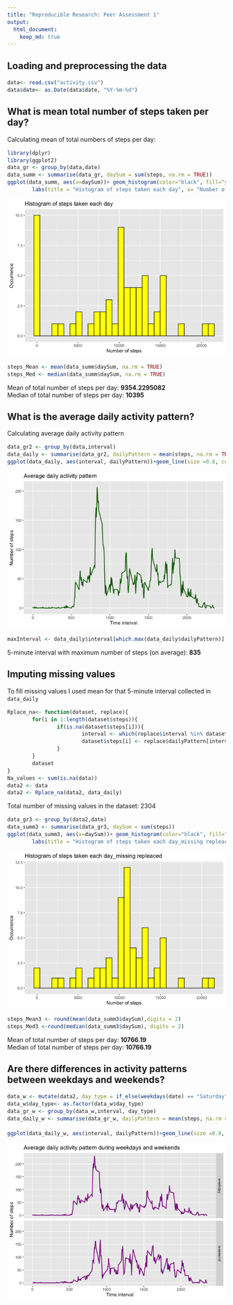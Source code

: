 ```yaml
---
title: "Reproducible Research: Peer Assessment 1"
output: 
  html_document:
    keep_md: true
---
```



## Loading and preprocessing the data


```r
data<- read.csv("activity.csv")
data$date<- as.Date(data$date, "%Y-%m-%d")
```

## What is mean total number of steps taken per day?
Calculating mean of total numbers of steps per day:

```r
library(dplyr)
library(ggplot2)
data_gr <- group_by(data,date)
data_summ <- summarise(data_gr, daySum = sum(steps, na.rm = TRUE))
ggplot(data_summ, aes(x=daySum))+ geom_histogram(color="black", fill="yellow")+ 
        labs(title = "Histogram of steps taken each day", x= "Number of steps", y="Occurrence")
```

![](PA1_template_files/figure-html/library-1.png)<!-- -->

```r
steps_Mean <- mean(data_summ$daySum, na.rm = TRUE)
steps_Med <- median(data_summ$daySum, na.rm = TRUE)
```
Mean of total number of steps per day: **9354.2295082**  
Median of total number of steps per day: **10395**

## What is the average daily activity pattern?
Calculating average daily activity pattern

```r
data_gr2 <- group_by(data,interval)
data_daily <- summarise(data_gr2, dailyPattern = mean(steps, na.rm = TRUE))
ggplot(data_daily, aes(interval, dailyPattern))+geom_line(size =0.8, color = "darkgreen") + labs(title = "Average daily activity pattern", x= "Time interval", y="Number of steps")
```

![](PA1_template_files/figure-html/unnamed-chunk-1-1.png)<!-- -->

```r
maxInterval <- data_daily$interval[which.max(data_daily$dailyPattern)]
```
5-minute interval with maximum number of steps (on average): **835**

## Imputing missing values
To fill missing values I used mean for that 5-minute interval collected in `data_daily`

```r
Rplace_na<- function(dataset, replace){
        for(i in 1:length(dataset$steps)){
                if(is.na(dataset$steps[i])){
                        interval <- which(replace$interval %in% dataset$interval[i])
                        dataset$steps[i] <- replace$dailyPattern[interval]
                }
        }
        dataset
}
Na_values <- sum(is.na(data))
data2 <- data
data2 <- Rplace_na(data2, data_daily)
```
Total number of missing values in the dataset: 2304 


```r
data_gr3 <- group_by(data2,date)
data_summ3 <- summarise(data_gr3, daySum = sum(steps))
ggplot(data_summ3, aes(x=daySum))+ geom_histogram(color="black", fill="yellow")+ 
        labs(title = "Histogram of steps taken each day_missing repleaced", x= "Number of steps", y="Occurrence")
```

![](PA1_template_files/figure-html/unnamed-chunk-3-1.png)<!-- -->

```r
steps_Mean3 <- round(mean(data_summ3$daySum),digits = 2)
steps_Med3 <-round(median(data_summ3$daySum), digits = 2)
```
Mean of total number of steps per day: **10766.19**  
Median of total number of steps per day: **10766.19**  
## Are there differences in activity patterns between weekdays and weekends?


```r
data_w <- mutate(data2, day_type = if_else(weekdays(date) == "Saturday" | weekdays(date)== "Sunday", "weekend", "weekday"))
data_w$day_type<- as.factor(data_w$day_type)
data_gr_w <- group_by(data_w,interval, day_type)
data_daily_w <- summarise(data_gr_w, dailyPattern = mean(steps, na.rm = TRUE))

ggplot(data_daily_w, aes(interval, dailyPattern))+geom_line(size =0.8, color = "darkmagenta")+ facet_grid(day_type ~.) + labs(title = "Average daily activity pattern during weekdays and weekends", x= "Time interval", y="Number of steps") 
```

![](PA1_template_files/figure-html/unnamed-chunk-4-1.png)<!-- -->

